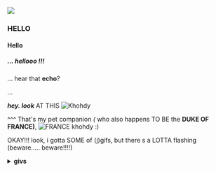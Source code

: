 ![](https://drive.google.com/uc?id=19ZXklzW40S10tpI99z7-GvnibJq8MeOO)

### HELLO
#### Hello
##### ... _hellooo_ !!!

... hear that **echo**?

...

__***hey. look***__ AT THIS
![Khohdy](https://web.archive.org/web/20090724100204/http://www.geocities.com/organisms2002/apple_worm_look_md_clr.gif)

^^^ That's my pet companion *(* who also happens TO BE the **DUKE OF FRANCE)**, ![FRANCE](https://web.archive.org/web/20050704014859/http://www.geocities.com/greatsouthernkartclub/finflag.gif) khohdy :)

OKAY!!!
look, i gotta SOME of (j)gifs, but there s a LOTTA flashing (beware..... beware!!!!)
<details>
<summary><b>givs</b></summary>

![](https://drive.google.com/uc?id=1v6uMd2S2eX5SvzF63VyS_A5Ox9NiOalt)
![](https://drive.google.com/uc?id=1YLVo4pxBMPD1U3-bVd3Z2GKrsf7D02Og)
![](https://drive.google.com/uc?id=1hr376HuhZCF_9xnC3NfGQ-qhRRk7r0xP)
![](https://drive.google.com/uc?id=1PQvZa-i0j872DcziJRn_HCiE5juaLQEU)
![](https://drive.google.com/uc?id=1GB3X4zPe4EufbuM5ia8lzndi_FycaH0_)
![](https://drive.google.com/uc?id=1-h-YhwRM_Y1DkN64y8zuv22wT6CUbFCB)
![](https://drive.google.com/uc?id=15Lq3YORjb0PSkXNMg1TdOma3FjVNaeWl)
![](https://drive.google.com/uc?id=17x1SnUbv61-cI_wc8KTyMHHht0y5lB1K)
![](https://drive.google.com/uc?id=1G7L8qPhPFATanczdWUqNnRNq53n4N60n)
![](https://drive.google.com/uc?id=)
![](https://drive.google.com/uc?id=)
![](https://drive.google.com/uc?id=)
![](https://drive.google.com/uc?id=)
![](https://drive.google.com/uc?id=)
![](https://drive.google.com/uc?id=)
![](https://drive.google.com/uc?id=)
![](https://drive.google.com/uc?id=)
![](https://drive.google.com/uc?id=)
![](https://drive.google.com/uc?id=)
![](https://drive.google.com/uc?id=)
![](https://drive.google.com/uc?id=)
![](https://drive.google.com/uc?id=)
![](https://drive.google.com/uc?id=)
![](https://drive.google.com/uc?id=)
![](https://drive.google.com/uc?id=)
![](https://drive.google.com/uc?id=)
![](https://drive.google.com/uc?id=)
![](https://drive.google.com/uc?id=)
![](https://drive.google.com/uc?id=)
![](https://drive.google.com/uc?id=)
![](https://drive.google.com/uc?id=)
![](https://drive.google.com/uc?id=)
![](https://drive.google.com/uc?id=)
![](https://drive.google.com/uc?id=)
![](https://drive.google.com/uc?id=)
![](https://drive.google.com/uc?id=)
![](https://drive.google.com/uc?id=)
![](https://drive.google.com/uc?id=)
![](https://drive.google.com/uc?id=)
![](https://drive.google.com/uc?id=)
![](https://drive.google.com/uc?id=)
![](https://drive.google.com/uc?id=)
![](https://drive.google.com/uc?id=)
![](https://drive.google.com/uc?id=)
![](https://drive.google.com/uc?id=)
![](https://drive.google.com/uc?id=)
![](https://drive.google.com/uc?id=)
![](https://drive.google.com/uc?id=)
![](https://drive.google.com/uc?id=)
![](https://drive.google.com/uc?id=)
![](https://drive.google.com/uc?id=)
![](https://drive.google.com/uc?id=)
![](https://drive.google.com/uc?id=)
![](https://drive.google.com/uc?id=)
![](https://drive.google.com/uc?id=)
![](https://drive.google.com/uc?id=)
![](https://drive.google.com/uc?id=)
![](https://drive.google.com/uc?id=)
![](https://drive.google.com/uc?id=)
![](https://drive.google.com/uc?id=)
![](https://drive.google.com/uc?id=)
![](https://drive.google.com/uc?id=)
![](https://drive.google.com/uc?id=)
![](https://drive.google.com/uc?id=)
![](https://drive.google.com/uc?id=)
![](https://drive.google.com/uc?id=)
![](https://drive.google.com/uc?id=)
![](https://drive.google.com/uc?id=)
![](https://drive.google.com/uc?id=)
![](https://drive.google.com/uc?id=)
![](https://drive.google.com/uc?id=)
![](https://drive.google.com/uc?id=)
![](https://drive.google.com/uc?id=)
![](https://drive.google.com/uc?id=)
![](https://drive.google.com/uc?id=)
![](https://drive.google.com/uc?id=)
![](https://drive.google.com/uc?id=)
![](https://drive.google.com/uc?id=)
![](https://drive.google.com/uc?id=)
![](https://drive.google.com/uc?id=)
![](https://drive.google.com/uc?id=)
![](https://drive.google.com/uc?id=)
